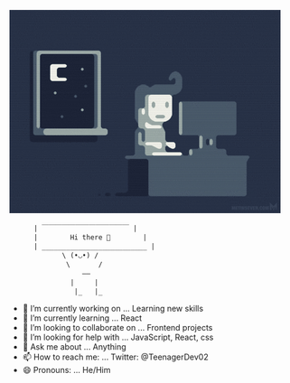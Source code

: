 [![](https://github.com/KacperFiga/KacperFiga/blob/main/code.gif)](#)

          | ￣￣￣￣￣￣￣￣￣￣￣￣￣ |
          |        Hi there 👋        |
          | __________________________ |
                 \ (•◡•) / 
                  \       / 
                      ——
                   |     |
                    |_   |_
                       
- 🔭 I’m currently working on ... Learning new skills
- 🌱 I’m currently learning ... React
- 👯 I’m looking to collaborate on ... Frontend projects
- 🤔 I’m looking for help with ... JavaScript, React, css
- 💬 Ask me about ... Anything
- 📫 How to reach me: ... Twitter: @TeenagerDev02
- 😄 Pronouns: ... He/Him
